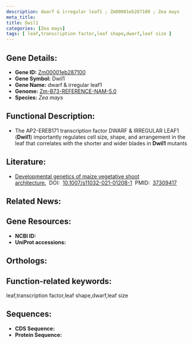```yaml
---
description: dwarf & irregular leaf1 ; Zm00001eb287100 ; Zea mays
meta_title:
title: Dwil1
categories: [Zea mays]
tags: [ leaf,transcription factor,leaf shape,dwarf,leaf size ]
---
```


## Gene Details:
- **Gene ID:**	[Zm00001eb287100]()
- **Gene Symbol:** Dwil1
- **Gene Name:** dwarf & irregular leaf1
- **Genome:** [Zm-B73-REFERENCE-NAM-5.0]()
- **Species:** *Zea mays*

## Functional Description:
   - The AP2-EREB171 transcription factor DWARF & IRREGULAR LEAF1 (**Dwil1**) importantly regulates cell size, shape, and arrangement in the leaf that correlates with the shorter and wider blades in **Dwil1** mutants

## Literature:
   - [Developmental genetics of maize vegetative shoot architecture.]( https://www.ncbi.nlm.nih.gov/pmc/articles/PMC10236122/)&nbsp;&nbsp;DOI:&nbsp;&nbsp;[10.1007/s11032-021-01208-1](https://www.ncbi.nlm.nih.gov/pmc/articles/PMC10236122/)&nbsp;&nbsp;PMID:&nbsp;&nbsp;[37309417](https://pubmed.ncbi.nlm.nih.gov/37309417/)

## Related News:

## Gene Resources:
- **NCBI ID:** [](https://www.ncbi.nlm.nih.gov/gene/?term=)
- **UniProt accessions:** [](https://www.uniprot.org/uniprotkb//entry)

## Orthologs:

## Function-related keywords:
leaf,transcription factor,leaf shape,dwarf,leaf size

## Sequences:
- **CDS Sequence:**
- **Protein Sequence:**
